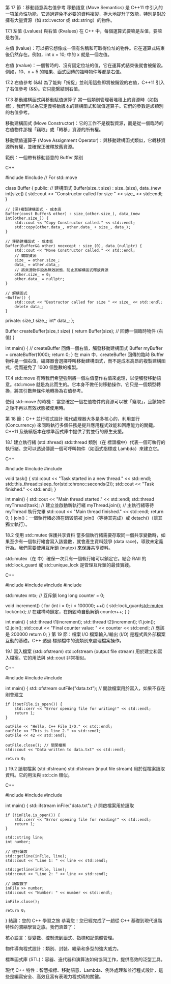 第 17 節：移動語意與右值參考
移動語意 (Move Semantics) 是 C++11 中引入的一項革命性功能，它透過避免不必要的資料複製，極大地提升了效能，特別是對於擁有大量資源（如 std::vector 或 std::string）的物件。

17.1 左值 (Lvalues) 與右值 (Rvalues)
在 C++ 中，每個運算式要嘛是左值，要嘛是右值。

左值 (lvalue)：可以把它想像成一個有名稱和可取得位址的物件。它在運算式結束後仍然存在。例如，int x = 10; 中的 x 就是一個左值。

右值 (rvalue)：一個暫時的、沒有固定位址的值，它在運算式結束後就會被銷毀。例如，10、x + 5 的結果、函式回傳的臨時物件等都是右值。

17.2 右值參考 (&&)
為了能夠「捕捉」並利用這些即將被銷毀的右值，C++11 引入了右值參考 (&&)。它只能繫結到右值。

17.3 移動建構函式與移動賦值運算子
當一個類別管理著堆積上的資源時（如指標），我們可以為它定義移動版本的建構函式和賦值運算子。它們的參數是該類別的右值參考。

移動建構函式 (Move Constructor)：它的工作不是複製資源，而是從一個臨時的右值物件那裡「竊取」或「轉移」資源的所有權。

移動賦值運算子 (Move Assignment Operator)：與移動建構函式類似，它轉移資源所有權，並確保正確釋放舊資源。

範例：一個帶有移動語意的 Buffer 類別

C++

#include <iostream>
#include <utility> // For std::move

class Buffer {
public:
    // 建構函式
    Buffer(size_t size) : size_(size), data_(new int[size]) {
        std::cout << "Constructor called for size " << size_ << std::endl;
    }

    // (深)複製建構函式 - 成本高
    Buffer(const Buffer& other) : size_(other.size_), data_(new int[other.size_]) {
        std::cout << "Copy Constructor called." << std::endl;
        std::copy(other.data_, other.data_ + size_, data_);
    }

    // 移動建構函式 - 成本低
    Buffer(Buffer&& other) noexcept : size_(0), data_(nullptr) {
        std::cout << "Move Constructor called." << std::endl;
        // 竊取資源
        size_ = other.size_;
        data_ = other.data_;
        // 將來源物件設為無效狀態，防止其解構函式釋放資源
        other.size_ = 0;
        other.data_ = nullptr;
    }

    // 解構函式
    ~Buffer() {
        std::cout << "Destructor called for size " << size_ << std::endl;
        delete data_;
    }

private:
    size_t size_;
    int* data_;
};

Buffer createBuffer(size_t size) {
    return Buffer(size); // 回傳一個臨時物件 (右值)
}

int main() {
    // createBuffer 回傳一個右值，觸發移動建構函式
    Buffer myBuffer = createBuffer(1000);
    return 0;
}
在 main 中，createBuffer 回傳的臨時 Buffer 物件是一個右值。編譯器會選擇呼叫移動建構函式，而不是成本高昂的複製建構函式，從而避免了 1000 個整數的複製。

17.4 std::move
有時我們希望強制將一個左值當作右值來處理，以便觸發移動語意。std::move 就是為此而生的。它本身不做任何移動操作，它只是一個類型轉換，將其引數無條件地轉換為右值參考。

使用 std::move 的時機： 當您確定一個左值物件的資源可以被「竊取」，且該物件之後不再以有效狀態被使用時。

第 18 節：C++ 並行程式設計
現代處理器大多是多核心的，利用並行 (Concurrency) 來同時執行多個任務是提升應用程式效能和回應能力的關鍵。C++11 及後續版本在標準函式庫中提供了對並行的原生支援。

18.1 建立執行緒 (std::thread)
std::thread 類別（在 <thread> 標頭檔中）代表一個可執行的執行緒。您可以透過傳遞一個可呼叫物件（如函式指標或 Lambda）來建立它。

C++

#include <iostream>
#include <thread>
#include <chrono>

void task() {
    std::cout << "Task started in a new thread." << std::endl;
    std::this_thread::sleep_for(std::chrono::seconds(2));
    std::cout << "Task finished." << std::endl;
}

int main() {
    std::cout << "Main thread started." << std::endl;
    std::thread myThread(task); // 建立並啟動新執行緒
    myThread.join(); // 主執行緒等待 myThread 執行完畢
    std::cout << "Main thread finished." << std::endl;
    return 0;
}
join()：一個執行緒必須在銷毀前被 join()（等待其完成）或 detach()（讓其獨立執行）。

18.2 使用 std::mutex 保護共享資料
當多個執行緒需要存取同一個共享變數時，如果至少有一個執行緒會寫入該變數，就會產生資料競爭 (data race)，導致未定義行為。我們需要使用互斥鎖 (mutex) 來保護共享資料。

std::mutex（在 <mutex> 中）確保一次只有一個執行緒可以鎖定它。結合 RAII 的 std::lock_guard 或 std::unique_lock 是管理互斥鎖的最佳實踐。

C++

#include <iostream>
#include <thread>
#include <vector>
#include <mutex>

std::mutex mtx; // 互斥鎖
long long counter = 0;

void increment() {
    for (int i = 0; i < 100000; ++i) {
        std::lock_guard<std::mutex> lock(mtx); // 在建構時鎖定，在銷毀時自動解鎖
        counter++;
    }
}

int main() {
    std::thread t1(increment);
    std::thread t2(increment);
    t1.join();
    t2.join();
    std::cout << "Final counter value: " << counter << std::endl; // 應該是 200000
    return 0;
}
第 19 節：檔案 I/O
檔案輸入/輸出 (I/O) 是程式與外部檔案互動的基礎。C++ 透過 <fstream> 標頭檔中的流類別來處理檔案操作。

19.1 寫入檔案 (std::ofstream)
std::ofstream (output file stream) 用於建立和寫入檔案。它的用法與 std::cout 非常相似。

C++

#include <iostream>
#include <fstream>
#include <string>

int main() {
    std::ofstream outFile("data.txt"); // 開啟檔案用於寫入，如果不存在則會建立

    if (!outFile.is_open()) {
        std::cerr << "Error opening file for writing!" << std::endl;
        return 1;
    }

    outFile << "Hello, C++ File I/O." << std::endl;
    outFile << "This is line 2." << std::endl;
    outFile << 42 << std::endl;

    outFile.close(); // 關閉檔案
    std::cout << "Data written to data.txt" << std::endl;

    return 0;
}
19.2 讀取檔案 (std::ifstream)
std::ifstream (input file stream) 用於從檔案讀取資料。它的用法與 std::cin 類似。

C++

#include <iostream>
#include <fstream>
#include <string>

int main() {
    std::ifstream inFile("data.txt"); // 開啟檔案用於讀取

    if (!inFile.is_open()) {
        std::cerr << "Error opening file for reading!" << std::endl;
        return 1;
    }

    std::string line;
    int number;

    // 逐行讀取
    std::getline(inFile, line);
    std::cout << "Line 1: " << line << std::endl;

    std::getline(inFile, line);
    std::cout << "Line 2: " << line << std::endl;

    // 讀取數字
    inFile >> number;
    std::cout << "Number: " << number << std::endl;

    inFile.close();

    return 0;
}
結論：您的 C++ 學習之旅
恭喜您！您已經完成了一趟從 C++ 基礎到現代進階特性的濃縮學習之旅。我們涵蓋了：

核心語言：從變數、控制流到函式、指標和記憶體管理。

物件導向程式設計：類別、封裝、繼承和多型的強大威力。

標準函式庫 (STL)：容器、迭代器和演算法如何協同工作，提供高效的泛型工具。

現代 C++ 特性：智慧指標、移動語意、Lambda、例外處理和並行程式設計，這些是編寫安全、高效且富有表現力程式碼的關鍵。

